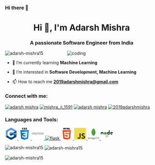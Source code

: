 ### Hi there 👋
<h1 align="center">Hi 👋, I'm Adarsh Mishra</h1>
<h3 align="center">A passionate Software Engineer from India</h3>

<img align="right" alt = "coding" width ="300" src = "https://media4.giphy.com/media/qgQUggAC3Pfv687qPC/giphy.gif">

<p align="left"> <img src="https://komarev.com/ghpvc/?username=adarsh-mishra15&label=Profile%20views&color=0e75b6&style=flat" alt="adarsh-mishra15" /> </p>

- 🌱 I’m currently learning **Machine Learning**

- 👀 I’m interested in **Software Development, Machine Learning**

- 📫 How to reach me **2019adarshmishra@gmail.com**

<h3 align="left">Connect with me:</h3>
<p align="left">
<a href="https://www.linkedin.com/in/adarshmishra1591/" target="blank"><img align="center" src="https://raw.githubusercontent.com/rahuldkjain/github-profile-readme-generator/master/src/images/icons/Social/linked-in-alt.svg" alt="adarsh mishra" height="30" width="40" /></a>
<a href="https://instagram.com/mishra_ji_1591" target="blank"><img align="center" src="https://raw.githubusercontent.com/rahuldkjain/github-profile-readme-generator/master/src/images/icons/Social/instagram.svg" alt="mishra_ji_1591" height="30" width="40" /></a>
<a href="https://www.hackerrank.com/2019adarshmishra" target="blank"><img align="center" src="https://raw.githubusercontent.com/rahuldkjain/github-profile-readme-generator/master/src/images/icons/Social/hackerrank.svg" alt="adarsh mishra" height="30" width="40" /></a>
<a href="https://auth.geeksforgeeks.org/user/2019adarshmishra" target="blank"><img align="center" src="https://raw.githubusercontent.com/rahuldkjain/github-profile-readme-generator/master/src/images/icons/Social/geeks-for-geeks.svg" alt="2019adarshmishra" height="30" width="40" /></a>
</p>

<h3 align="left">Languages and Tools:</h3>
<p align="left"> <a href="https://www.w3schools.com/cpp/" target="_blank" rel="noreferrer"> <img src="https://raw.githubusercontent.com/devicons/devicon/master/icons/cplusplus/cplusplus-original.svg" alt="cplusplus" width="40" height="40"/> </a> <a href="https://www.w3schools.com/css/" target="_blank" rel="noreferrer"> <img src="https://raw.githubusercontent.com/devicons/devicon/master/icons/css3/css3-original-wordmark.svg" alt="css3" width="40" height="40"/> </a> <a href="https://expressjs.com" target="_blank" rel="noreferrer"> <img src="https://raw.githubusercontent.com/devicons/devicon/master/icons/express/express-original-wordmark.svg" alt="express" width="40" height="40"/> </a> <a href="https://flask.palletsprojects.com/" target="_blank" rel="noreferrer"> <img src="https://www.vectorlogo.zone/logos/pocoo_flask/pocoo_flask-icon.svg" alt="flask" width="40" height="40"/> </a> <a href="https://www.w3.org/html/" target="_blank" rel="noreferrer"> <img src="https://raw.githubusercontent.com/devicons/devicon/master/icons/html5/html5-original-wordmark.svg" alt="html5" width="40" height="40"/> </a> <a href="https://developer.mozilla.org/en-US/docs/Web/JavaScript" target="_blank" rel="noreferrer"> <img src="https://raw.githubusercontent.com/devicons/devicon/master/icons/javascript/javascript-original.svg" alt="javascript" width="40" height="40"/> </a> <a href="https://www.mongodb.com/" target="_blank" rel="noreferrer"> <img src="https://raw.githubusercontent.com/devicons/devicon/master/icons/mongodb/mongodb-original-wordmark.svg" alt="mongodb" width="40" height="40"/> </a> <a href="https://nodejs.org" target="_blank" rel="noreferrer"> <img src="https://raw.githubusercontent.com/devicons/devicon/master/icons/nodejs/nodejs-original-wordmark.svg" alt="nodejs" width="40" height="40"/> </a> </p>

<p><img align="left" src="https://github-readme-stats.vercel.app/api/top-langs?username=adarsh-mishra15&show_icons=true&locale=en&layout=compact" alt="adarsh-mishra15" /></p>

<p>&nbsp;<img align="center" src="https://github-readme-stats.vercel.app/api?username=adarsh-mishra15&show_icons=true&locale=en" alt="adarsh-mishra15" /></p>

<p><img align="center" src="https://github-readme-streak-stats.herokuapp.com/?user=adarsh-mishra15&" alt="adarsh-mishra15" /></p>
